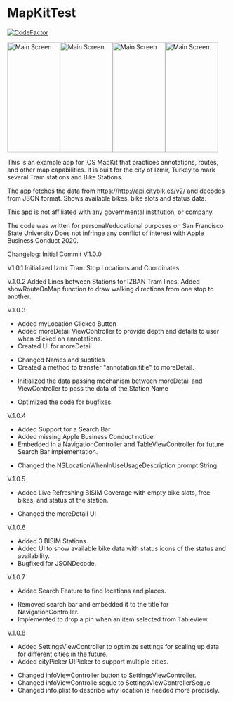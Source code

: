 # MapKitTest

[![CodeFactor](https://www.codefactor.io/repository/github/utkut/mapkittest/badge)](https://www.codefactor.io/repository/github/utkut/mapkittest)

<img src="https://github.com/utkut/MapKitTest/blob/master/Images/ss1.png?raw=true" width="120" height="250" title="Main Screen"><img src="https://github.com/utkut/MapKitTest/blob/master/Images/ss2.png?raw=true" width="120" height="250" title="Main Screen"><img src="https://github.com/utkut/MapKitTest/blob/master/Images/ss3.png?raw=true" width="120" height="250" title="Main Screen"><img src="https://github.com/utkut/MapKitTest/blob/master/Images/ss4.png?raw=true" width="120" height="250" title="Main Screen">

This is an example app for iOS MapKit that practices annotations, routes, and other map capabilities. It is built for the city of Izmir, Turkey to mark several Tram stations and Bike Stations.

The app fetches the data from https://http://api.citybik.es/v2/ and decodes from JSON format. Shows available bikes, bike slots and status data.

This app is not affiliated with any governmental institution, or company. 

The code was written for personal/educational purposes on San Francisco State University
Does not infringe any conflict of interest with Apple Business Conduct 2020.


Changelog:
Initial Commit V.1.0.0

V1.0.1
Initialized Izmir Tram Stop Locations and Coordinates.

V.1.0.2
Added Lines between Stations for IZBAN Tram lines.
Added showRouteOnMap function to draw walking directions from one stop to another.

V.1.0.3
+ Added myLocation Clicked Button
+ Added moreDetail ViewController to provide depth and details to user when clicked on annotations.
+ Created UI for moreDetail
* Changed Names and subtitles
* Created a method to transfer "annotation.title" to moreDetail.
+ Initialized the data passing mechanism between moreDetail and ViewController to pass the data of the Station Name
* Optimized the code for bugfixes.

V.1.0.4

+ Added Support for a Search Bar
+ Added missing Apple Business Conduct notice.
+ Embedded in a NavigationController and TableViewController for future Search Bar implementation.
* Changed the NSLocationWhenInUseUsageDescription prompt String.

V.1.0.5

+ Added Live Refreshing BISIM Coverage with empty bike slots, free bikes, and status of the station.
* Changed the moreDetail UI

V.1.0.6

+ Added 3 BISIM Stations.
+ Added UI to show available bike data with status icons of the status and availability.
+ Bugfixed for JSONDecode.

V.1.0.7

+ Added Search Feature to find locations and places.
* Removed search bar and embedded it to the title for NavigationController.
* Implemented to drop a pin when an item selected from TableView.

V.1.0.8

+ Added SettingsViewController to optimize settings for scaling up data for different cities in the future.
+ Added cityPicker UIPicker to support multiple cities.
* Changed infoViewController button to SettingsViewController.
* Changed infoViewControlle segue to SettingsViewControllerSegue
* Changed info.plist to describe why location is needed more precisely.
